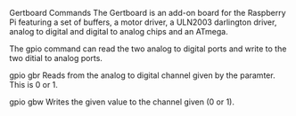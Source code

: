 Gertboard Commands
The Gertboard is an add-on board for the Raspberry Pi featuring a set of buffers, a motor driver, a ULN2003 darlington driver, analog to digital and digital to analog chips and an ATmega.

The gpio command can read the two analog to digital ports and write to the two ditial to analog ports.

gpio gbr <channel>
Reads from the analog to digital channel given by the <channel> paramter. This is 0 or 1.

gpio gbw <channel> <value>
Writes the given value to the channel given (0 or 1).